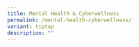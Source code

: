 ```yaml
---
title: Mental Health & Cyberwellness
permalink: /mental-health-cyberwellness/
variant: tiptap
description: ""
---
```

